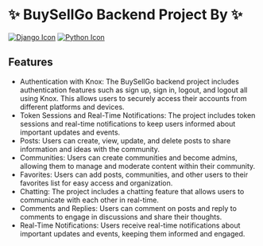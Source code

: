#  ✨ BuySellGo Backend Project By  ✨
[![Django Icon](https://cdnjs.cloudflare.com/ajax/libs/font-awesome/5.15.3/svg/brands/django.svg)](https://www.djangoproject.com/)
[![Python Icon](https://cdnjs.cloudflare.com/ajax/libs/font-awesome/5.15.3/svg/brands/python.svg)](https://www.python.org/)
 
## Features
- Authentication with Knox: The BuySellGo backend project includes authentication features such as sign up, sign in, logout, and logout all using Knox. This allows users to securely access their accounts from different platforms and devices.
- Token Sessions and Real-Time Notifications: The project includes token sessions and real-time notifications to keep users informed about important updates and events.
- Posts: Users can create, view, update, and delete posts to share information and ideas with the community.
- Communities: Users can create communities and become admins, allowing them to manage and moderate content within their community.
- Favorites: Users can add posts, communities, and other users to their favorites list for easy access and organization.
- Chatting: The project includes a chatting feature that allows users to communicate with each other in real-time.
- Comments and Replies: Users can comment on posts and reply to comments to engage in discussions and share their thoughts.
- Real-Time Notifications: Users receive real-time notifications about important updates and events, keeping them informed and engaged.
 
